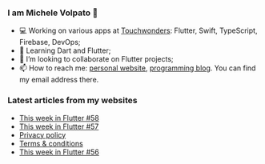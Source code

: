 ### I am Michele Volpato 👋

- 💻 Working on various apps at [Touchwonders](https://touchwonders.com): Flutter, Swift, TypeScript, Firebase, DevOps;
- 🌱 Learning Dart and Flutter;
- 📱 I’m looking to collaborate on Flutter projects;
- 📫 How to reach me: [personal website](https://volpato.nl), [programming blog](https://ishouldgotosleep.com). You can find my email address there.

### Latest articles from my websites

<!-- BLOG-POST-LIST:START -->
- [This week in Flutter #58](https://ishouldgotosleep.com/news/this-week-in-flutter-58/)
- [This week in Flutter #57](https://ishouldgotosleep.com/news/this-week-in-flutter-57/)
- [Privacy policy](https://volpato.dev/privacy/)
- [Terms &amp; conditions](https://volpato.dev/terms/)
- [This week in Flutter #56](https://ishouldgotosleep.com/news/this-week-in-flutter-56/)
<!-- BLOG-POST-LIST:END -->

